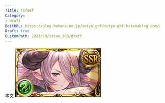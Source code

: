 ```yaml
---
Title: fsfsef
Category:
- draft
EditURL: https://blog.hatena.ne.jp/sotyo_gbf/sotyo-gbf.hatenablog.com/atom/entry/4207112889924324149
Draft: true
CustomPath: 2022/10/issue_303/draft
---
```


本文
![画像](image/unnamed.png)
